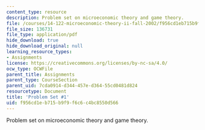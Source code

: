 ```yaml
---
content_type: resource
description: Problem set on microeconomic theory and game theory.
file: /courses/14-122-microeconomic-theory-ii-fall-2002/f956cd1eb715b9f9f6c6c4bc8550d566_ps1q.pdf
file_size: 136731
file_type: application/pdf
hide_download: true
hide_download_original: null
learning_resource_types:
- Assignments
license: https://creativecommons.org/licenses/by-nc-sa/4.0/
ocw_type: OCWFile
parent_title: Assignments
parent_type: CourseSection
parent_uid: 7cda0914-d344-457e-d364-55cd0481d824
resourcetype: Document
title: 'Problem Set #1'
uid: f956cd1e-b715-b9f9-f6c6-c4bc8550d566
---
```

Problem set on microeconomic theory and game theory.